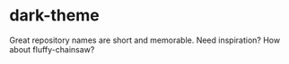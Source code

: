 # dark-theme
Great repository names are short and memorable. Need inspiration? How about fluffy-chainsaw? 

